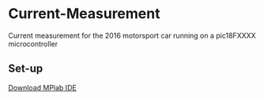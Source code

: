 Current-Measurement
===================

Current measurement for the 2016 motorsport car running on a pic18FXXXX microcontroller


Set-up
------

[Download MPlab IDE][1]



[1]:http://www.microchip.com/mplab/mplab-x-ide
